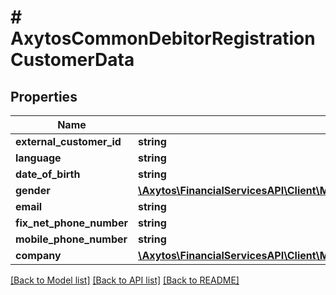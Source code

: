 # # AxytosCommonDebitorRegistrationCustomerData

## Properties

Name | Type | Description | Notes
------------ | ------------- | ------------- | -------------
**external_customer_id** | **string** |  | [optional]
**language** | **string** |  | [optional]
**date_of_birth** | **string** |  | [optional]
**gender** | [**\Axytos\FinancialServicesAPI\Client\Model\AxytosCommonPublicAPIEnumsGender**](AxytosCommonPublicAPIEnumsGender.md) |  | [optional]
**email** | **string** |  | [optional]
**fix_net_phone_number** | **string** |  | [optional]
**mobile_phone_number** | **string** |  | [optional]
**company** | [**\Axytos\FinancialServicesAPI\Client\Model\AxytosCommonDebitorRegistrationCompany**](AxytosCommonDebitorRegistrationCompany.md) |  | [optional]

[[Back to Model list]](../../README.md#models) [[Back to API list]](../../README.md#endpoints) [[Back to README]](../../README.md)
